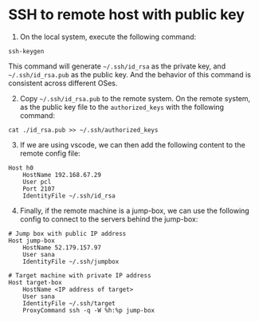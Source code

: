 # SSH to remote host with public key

1. On the local system, execute the following command:
```shell
ssh-keygen
```
This command will generate `~/.ssh/id_rsa` as the private key, and `~/.ssh/id_rsa.pub` as the public key. And the behavior of this command is consistent across different OSes.

2. Copy `~/.ssh/id_rsa.pub` to the remote system. On the remote system, as the public key file to the `authorized_keys` with the following command:
```shell
cat ./id_rsa.pub >> ~/.ssh/authorized_keys
```

3. If we are using vscode, we can then add the following content to the remote config file:
```shell
Host h0
    HostName 192.168.67.29
    User pcl
    Port 2107
    IdentityFile ~/.ssh/id_rsa
```

4. Finally, if the remote machine is a jump-box, we can use the following config to connect to the servers behind the jump-box:
```shell
# Jump box with public IP address
Host jump-box
    HostName 52.179.157.97
    User sana
    IdentityFile ~/.ssh/jumpbox

# Target machine with private IP address
Host target-box
    HostName <IP address of target>
    User sana
    IdentityFile ~/.ssh/target
    ProxyCommand ssh -q -W %h:%p jump-box
```